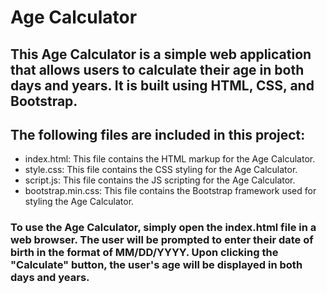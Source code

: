 <h1>Age Calculator</h1>
<h2>This Age Calculator is a simple web application that allows users to calculate their age in both days and years. It is built using HTML, CSS, and Bootstrap.</h2>

<h2>The following files are included in this project:</h2>
<ul>
<li>index.html: This file contains the HTML markup for the Age Calculator.</li>
<li>style.css: This file contains the CSS styling for the Age Calculator.</li>
<li>script.js: This file contains the JS scripting for the Age Calculator.</li>
<li>bootstrap.min.css: This file contains the Bootstrap framework used for styling the Age Calculator.</li>
</ul>
<h3>
To use the Age Calculator, simply open the index.html file in a web browser. The user will be prompted to enter their date of birth in the format of MM/DD/YYYY. Upon clicking the "Calculate" button, the user's age will be displayed in both days and years.
</h3>
